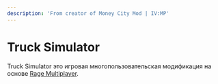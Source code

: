 ```yaml
---
description: 'From creator of Money City Mod | IV:MP'
---
```


# Truck Simulator

Truck Simulator это игровая многопользовательская модификация на основе [Rage Multiplayer](https://rage.mp/). 




